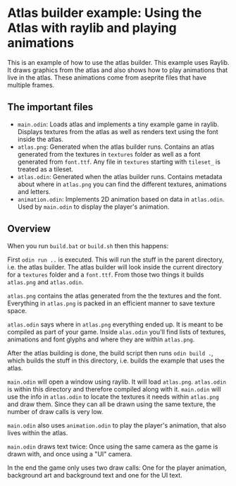 # Atlas builder example: Using the Atlas with raylib and playing animations

This is an example of how to use the atlas builder. This example uses Raylib. It draws graphics from the atlas and also shows how to play animations that live in the atlas. These animations come from aseprite files that have multiple frames.

## The important files

- `main.odin`: Loads atlas and implements a tiny example game in raylib. Displays textures from the atlas as well as renders text using the font inside the atlas.
- `atlas.png`: Generated when the atlas builder runs. Contains an atlas generated from the textures in `textures` folder as well as a font generated from `font.ttf`. Any file in `textures` starting with `tileset_` is treated as a tileset.
- `atlas.odin`: Generated when the atlas builder runs. Contains metadata about where in `atlas.png` you can find the different textures, animations and letters.
- `animation.odin`: Implements 2D animation based on data in `atlas.odin`. Used by `main.odin` to display the player's animation.

## Overview

When you run `build.bat` or `build.sh` then this happens:

First `odin run ..` is executed. This will run the stuff in the parent directory, i.e. the atlas builder. The atlas builder will look inside the current directory for a `textures` folder and a `font.ttf`. From those two things it builds `atlas.png` and `atlas.odin`.

`atlas.png` contains the atlas generated from the the textures and the font. Everything in `atlas.png` is packed in an efficient manner to save texture space.

`atlas.odin` says where in `atlas.png` everything ended up. It is meant to be compiled as part of your game. Inside `alas.odin` you'll find lists of textures, animations and font glyphs and where they are within `atlas.png`.

After the atlas building is done, the build script then runs `odin build .`, which builds the stuff in this directory, i.e. builds the example that uses the atlas.

`main.odin` will open a window using raylib. It will load `atlas.png`. `atlas.odin` is within this directory and therefore compiled along with it. `main.odin` will use the info in `atlas.odin` to locate the textures it needs within `atlas.png` and draw them. Since they can all be drawn using the same texture, the number of draw calls is very low.

`main.odin` also uses `animation.odin` to play the player's animation, that also lives within the atlas.

`main.odin` draws text twice: Once using the same camera as the game is drawn with, and once using a "UI" camera.

In the end the game only uses two draw calls: One for the player animation, background art and background text and one for the UI text.
